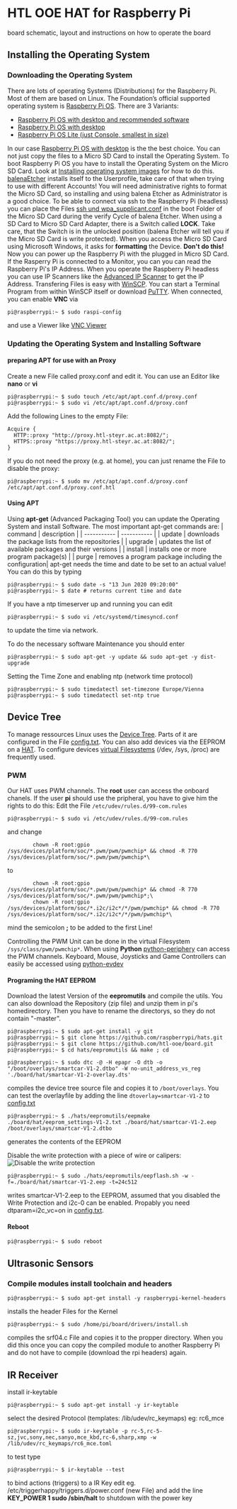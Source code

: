 # HTL OOE HAT for Raspberry Pi
board schematic, layout and instructions on how to operate the board

## Installing the Operating System

### Downloading the Operating System
There are lots of operating Systems (Distributions) for the Raspberry Pi. Most of them are based on Linux.
The Foundation’s official supported operating system is [Raspberry Pi OS](https://www.raspberrypi.org/downloads/raspberry-pi-os/ "Raspberry Pi OS").
There are 3 Variants:
  * [Raspberry Pi OS with desktop and recommended software](https://downloads.raspberrypi.org/raspios_full_armhf_latest "Raspberry Pi OS full")
  * [Raspberry Pi OS with desktop](https://downloads.raspberrypi.org/raspios_armhf_latest "Raspberry Pi OS with Desktop")
  * [Raspberry Pi OS Lite (just Console, smallest in size)](hhttps://downloads.raspberrypi.org/raspios_lite_armhf_latest "Raspberry Pi OS Lite")

In our case [Raspberry Pi OS with desktop](https://downloads.raspberrypi.org/raspios_armhf_latest "Raspberry Pi OS with Desktop") is the the best choice.
You can not just copy the files to a Micro SD Card to install the Operating System. To boot Raspberry Pi OS you have to install the Operating System on the Micro SD Card.
Look at [Installing operating system images](https://www.raspberrypi.org/documentation/installation/installing-images/README.md "Installing operating system images") for how to do this. [balenaEtcher](https://www.balena.io/etcher/ "balena Etcher") installs itself to the Userprofile, take care of that when trying to use with different Accounts!
You will need administrative rights to format the Micro SD Card, so installing and using balena Etcher as Administrator is a good choice.
To be able to connect via ssh to the Raspberry Pi (headless) you can place the Files [ssh und wpa_supplicant.conf](https://www.raspberrypi.org/documentation/configuration/boot_folder.md "ssh und wpa_supplicant.conf") in the boot Folder of the Micro SD Card during the verify Cycle of  balena Etcher.
When using a SD Card to Micro SD Card Adapter, there is a Switch called **LOCK**. Take care, that the Switch is in the unlocked position (balena Etcher will tell you if the Micro SD Card is write protected).
When you access the Micro SD Card using Microsoft Windows, it asks for **formatting** the Device. **Don't do this!**
Now you can power up the Raspberry Pi with the plugged in Micro SD Card. If the Rasperry Pi is connected to a Monitor, you can you can read the Raspberry Pi's IP Address.
When you operate the Raspberry Pi headless you can use IP Scanners like the [Advanced IP Scanner](https://www.advanced-ip-scanner.com/ "Advanced IP Scanner") to get the IP Address.
Transfering Files is easy with [WinSCP](https://winscp.net/eng/download.php "WinSCP"). You can start a Terminal Program from within WinSCP itself or download [PuTTY](https://www.chiark.greenend.org.uk/~sgtatham/putty/latest.html "PuTTY").
When connected, you can enable **VNC** via
```console
pi@raspberrypi:~ $ sudo raspi-config
```
and use a Viewer like [VNC Viewer](https://www.realvnc.com/en/connect/download/viewer/ "VNC Viewer")

### Updating the Operating System and Installing Software

#### preparing APT for use with an Proxy
Create a new File called proxy.conf and edit it. You can use an Editor like **nano** or **vi**
```console
pi@raspberrypi:~ $ sudo touch /etc/apt/apt.conf.d/proxy.conf
pi@raspberrypi:~ $ sudo vi /etc/apt/apt.conf.d/proxy.conf
```
Add the following Lines to the empty File:
```code
Acquire {
  HTTP::proxy "http://proxy.htl-steyr.ac.at:8082/";
  HTTPS::proxy "https://proxy.htl-steyr.ac.at:8082/";
}
```
If you do not need the proxy (e.g. at home), you can just rename the File to disable the proxy:
```console
pi@raspberrypi:~ $ sudo mv /etc/apt/apt.conf.d/proxy.conf /etc/apt/apt.conf.d/proxy.conf.htl
```
#### Using APT
Using **apt-get** (Advanced Packaging Tool) you can update the Operating System and install Software.
The most important apt-get commands are:
| command | description |
| ----------- | ----------- |
| update | downloads the package lists from the repositories |
| upgrade | updates the list of available packages and their versions |
| install | installs one or more program package(s) |
| purge | removes a program package including the configuration|
apt-get needs the time and date to be set to an actual value! You can do this by typing
```console
pi@raspberrypi:~ $ sudo date -s "13 Jun 2020 09:20:00"
pi@raspberrypi:~ $ date # returns current time and date
```
If you have a ntp timeserver up and running you can edit
```console
pi@raspberrypi:~ $ sudo vi /etc/systemd/timesyncd.conf
```
to update the time via network.

To do the necessary software Maintenance you should enter
```console
pi@raspberrypi:~ $ sudo apt-get -y update && sudo apt-get -y dist-upgrade
```
Setting the Time Zone and enabling ntp (network time protocol)
```console
pi@raspberrypi:~ $ sudo timedatectl set-timezone Europe/Vienna
pi@raspberrypi:~ $ sudo timedatectl set-ntp true
```

## Device Tree
To manage ressources Linux uses the [Device Tree](https://www.raspberrypi.org/documentation/configuration/device-tree.md "Device Tree"). Parts of it are configured in the File [config.txt](https://www.raspberrypi.org/documentation/configuration/config-txt/README.md "config.txt").
You can also add devices via the EEPROM on a [HAT](https://github.com/raspberrypi/hats "HAT").
To configure devices [virtual Filesystems](https://en.wikipedia.org/wiki/Virtual_file_system "virtual Filesystems") (/dev, /sys, /proc) are frequently used.
### PWM
Our HAT uses PWM channels. The **root** user can access the onboard chanels.
If the user **pi** should use the pripheral, you have to give him the rights to do this:
Edit the File `/etc/udev/rules.d/99-com.rules`
```console
pi@raspberrypi:~ $ sudo vi /etc/udev/rules.d/99-com.rules
```
and change
```code
        chown -R root:gpio /sys/devices/platform/soc/*.pwm/pwm/pwmchip* && chmod -R 770 /sys/devices/platform/soc/*.pwm/pwm/pwmchip*\
```
to
```code
        chown -R root:gpio /sys/devices/platform/soc/*.pwm/pwm/pwmchip* && chmod -R 770 /sys/devices/platform/soc/*.pwm/pwm/pwmchip*;\
        chown -R root:gpio /sys/devices/platform/soc/*.i2c/i2c*/*/pwm/pwmchip* && chmod -R 770 /sys/devices/platform/soc/*.i2c/i2c*/*/pwm/pwmchip*\
```
mind the semicolon **;** to be added to the first Line!

Controlling the PWM Unit can be done in the virtual Filesystem `/sys/class/pwm/pwmchip*`.
When using **Python** [python-periphery](https://python-periphery.readthedocs.io/ "python-periphery") can access the PWM channels.
Keyboard, Mouse, Joysticks and Game Controllers can easily be accessed using [python-evdev](https://python-evdev.readthedocs.io/ "python-evdev")
#### Programing the HAT EEPROM
Download the latest Version of the **eepromutils** and compile the utils. You can also download the Repository (zip file) and unzip them in pi's homedirectory. Then you have to rename the directorys, so they do not contain "-master".
```console
pi@raspberrypi:~ $ sudo apt-get install -y git
pi@raspberrypi:~ $ git clone https://github.com/raspberrypi/hats.git
pi@raspberrypi:~ $ git clone https://github.com/htl-ooe/board.git
pi@raspberrypi:~ $ cd hats/eepromutils && make ; cd
```
```console
pi@raspberrypi:~ $ sudo dtc -@ -H epapr -O dtb -o "/boot/overlays/smartcar-V1-2.dtbo" -W no-unit_address_vs_reg './board/hat/smartcar-V1-2-overlay.dts'
```
compiles the device tree source file and copies it to `/boot/overlays`. You can test the overlayfile by adding the line
`dtoverlay=smartcar-V1-2` to [config.txt](https://www.raspberrypi.org/documentation/configuration/config-txt/README.md "config.txt")
```console
pi@raspberrypi:~ $ ./hats/eepromutils/eepmake ./board/hat/eeprom_settings-V1-2.txt ./board/hat/smartcar-V1-2.eep /boot/overlays/smartcar-V1-2.dtbo
```
generates the contents of the EEPROM

Disable the write protection with a piece of wire or calipers: 
![Disable the write protection](./hat/disable-write-protection.png)

```console
pi@raspberrypi:~ $ sudo ./hats/eepromutils/eepflash.sh -w -f=./board/hat/smartcar-V1-2.eep -t=24c512
```
writes smartcar-V1-2.eep to the EEPROM, assumed that you disabled the Write Protection and i2c-0 can be enabled. Propably you need dtparam=i2c_vc=on in [config.txt](https://www.raspberrypi.org/documentation/configuration/config-txt/README.md "config.txt").

#### Reboot
```
pi@raspberrypi:~ $ sudo reboot
```

## Ultrasonic Sensors
### Compile modules install toolchain and headers
```console
pi@raspberrypi:~ $ sudo apt-get install -y raspberrypi-kernel-headers
```
installs the header Files for the Kernel
```console
pi@raspberrypi:~ $ sudo /home/pi/board/drivers/install.sh
```
compiles the srf04.c File and copies it to the propper directory. When you did this once you can copy the compiled module to another Raspberry Pi and do not have to compile (download the rpi headers) again.
## IR Receiver
install ir-keytable
```console
pi@raspberrypi:~ $ sudo apt-get install -y ir-keytable
```
select the desired Protocol (templates: /lib/udev/rc_keymaps) eg: rc6_mce
```console
pi@raspberrypi:~ $ sudo ir-keytable -p rc-5,rc-5-sz,jvc,sony,nec,sanyo,mce_kbd,rc-6,sharp,xmp -w /lib/udev/rc_keymaps/rc6_mce.toml
```
to test type
```console
pi@raspberrypi:~ $ ir-keytable --test
```
to bind actions (triggers) to a IR Key edit eg. /etc/triggerhappy/triggers.d/power.conf (new File)
and add the line **KEY_POWER		1	sudo /sbin/halt** to shutdown with the power key
